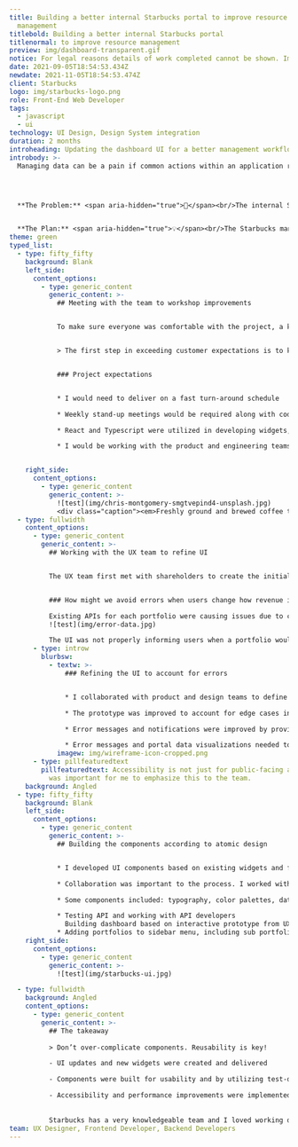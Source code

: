 ```yaml
---
title: Building a better internal Starbucks portal to improve resource
  management
titlebold: Building a better internal Starbucks portal
titlenormal: to improve resource management
preview: img/dashboard-transparent.gif
notice: For legal reasons details of work completed cannot be shown. Images are representational.
date: 2021-09-05T18:54:53.434Z
newdate: 2021-11-05T18:54:53.474Z
client: Starbucks
logo: img/starbucks-logo.png
role: Front-End Web Developer
tags:
  - javascript
  - ui
technology: UI Design, Design System integration
duration: 2 months
introheading: Updating the dashboard UI for a better management workflow
introbody: >-
  Managing data can be a pain if common actions within an application result in errors or the actions are not easily found within the UI. My role involved developing components with React and TypeScript.




  **The Problem:** <span aria-hidden="true">🤔</span><br/>The internal Starbucks portal experienced sync issues and error management issues in regards to portfolio percentages.


  **The Plan:** <span aria-hidden="true">💡</span><br/>The Starbucks management team needed to easily see percentages of funding in order to re-adjust portfolios, calculations, and cross-portfolio assets. A main dashboard with access to all portfolios and the ability to display cross-portfolio information was proposed.
theme: green
typed_list:
  - type: fifty_fifty
    background: Blank
    left_side:
      content_options:
        - type: generic_content
          generic_content: >-
            ## Meeting with the team to workshop improvements


            To make sure everyone was comfortable with the project, a kick-off meeting was held. The meeting agenda involved going over the development environment and establishing expectations.


            > The first step in exceeding customer expectations is to know those expectations


            ### Project expectations


            * I would need to deliver on a fast turn-around schedule

            * Weekly stand-up meetings would be required along with code reviews

            * React and Typescript were utilized in developing widgets, including the creation and application of variables for branding color and typography 

            * I would be working with the product and engineering teams on enterprise-facing features


    right_side:
      content_options:
        - type: generic_content
          generic_content: >-
            ![test](img/chris-montgomery-smgtvepind4-unsplash.jpg)
            <div class="caption"><em>Freshly ground and brewed coffee to start the virtual meeting.</em></div>
  - type: fullwidth
    content_options:
      - type: generic_content
        generic_content: >-
          ## Working with the UX team to refine UI


          The UX team first met with shareholders to create the initial version of the UI. I met with the UX team after this session and we worked together to harmonize the feedback, along with information I gathered from the API team. There were several problems to be solved, not merely a UI to create.


          ### How might we avoid errors when users change how revenue is divided and utilized?

          Existing APIs for each portfolio were causing issues due to calculations occurring after form submission and only within a current portfolio set. If revenue allotment totals for portfolios A, B, and C combined were below 100%, users could make changes. Currently there was no user feedback for this issue prior to submission and an unclear error after submission. 
          ![test](img/error-data.jpg)

          The UI was not properly informing users when a portfolio would cause resources to exceed 100%. The big question was how should errors be handled within the UI and within the API? Could and should error states be avoided?
      - type: introw
        blurbsw:
          - textw: >-
              ### Refining the UI to account for errors


              * I collaborated with product and design teams to define features and identify opportunities for improvement

              * The prototype was improved to account for edge cases in user flow

              * Error messages and notifications were improved by providing thoughtful feedback

              * Error messages and portal data visualizations needed to be accessible
            imagew: img/wireframe-icon-cropped.png
      - type: pillfeaturedtext
        pillfeaturedtext: Accessibility is not just for public-facing applications. It
          was important for me to emphasize this to the team.
    background: Angled
  - type: fifty_fifty
    background: Blank
    left_side:
      content_options:
        - type: generic_content
          generic_content: >-
            ## Building the components according to atomic design


            * I developed UI components based on existing widgets and from scratch utilizing React, Typescript, and some Java

            * Collaboration was important to the process. I worked with the backend and frontend teams to ensure optimized API calls between parent and child components

            * Some components included: typography, color palettes, data cards, tables, modals, and forms

            * Testing API and working with API developers
              Building dashboard based on interactive prototype from UX designer (our team)
            * Adding portfolios to sidebar menu, including sub portfolios added dynamically by user
    right_side:
      content_options:
        - type: generic_content
          generic_content: >-
            ![test](img/starbucks-ui.jpg)

  - type: fullwidth
    background: Angled
    content_options:
      - type: generic_content
        generic_content: >-
          ## The takeaway
          
          > Don’t over-complicate components. Reusability is key!

          - UI updates and new widgets were created and delivered

          - Components were built for usability and by utilizing test-driven development practices

          - Accessibility and performance improvements were implemented alongside the requested features. It was important to emphasize thenecessity for accessible error messages and form elements to the team.
 
        
          Starbucks has a very knowledgeable team and I loved working directly with the UX and back-end folks. I'm glad the Insight team was able to deliver a robust user interface for Starbucks. <span aria-hidden="true">☕✨</span>
team: UX Designer, Frontend Developer, Backend Developers
---
```

